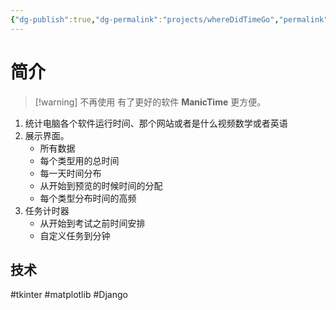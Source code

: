 ```yaml
---
{"dg-publish":true,"dg-permalink":"projects/whereDidTimeGo","permalink":"/projects/whereDidTimeGo/"}
---
```


# 简介

> [!warning] 不再使用
> 有了更好的软件 **ManicTime** 更方便。

1. 统计电脑各个软件运行时间、那个网站或者是什么视频数学或者英语
2. 展示界面。
    - 所有数据
    - 每个类型用的总时间
    - 每一天时间分布
    - 从开始到预览的时候时间的分配
    - 每个类型分布时间的高频
3. 任务计时器
    - 从开始到考试之前时间安排
    - 自定义任务到分钟

## 技术

#tkinter #matplotlib #Django 